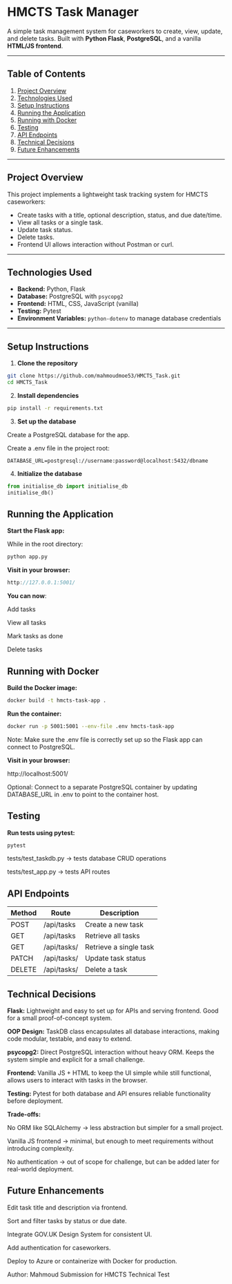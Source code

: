 # HMCTS Task Manager

A simple task management system for caseworkers to create, view, update, and delete tasks. Built with **Python Flask**, **PostgreSQL**, and a vanilla **HTML/JS frontend**.  

---

## **Table of Contents**
1. [Project Overview](#project-overview)
2. [Technologies Used](#technologies-used)
3. [Setup Instructions](#setup-instructions)
4. [Running the Application](#running-the-application)
5. [Running with Docker](#running-with-docker)
6. [Testing](#testing)
7. [API Endpoints](#api-endpoints)
8. [Technical Decisions](#technical-decisions)
9. [Future Enhancements](#future-enhancements)

---

## **Project Overview**
This project implements a lightweight task tracking system for HMCTS caseworkers:

- Create tasks with a title, optional description, status, and due date/time.
- View all tasks or a single task.
- Update task status.
- Delete tasks.
- Frontend UI allows interaction without Postman or curl.

---

## **Technologies Used**
- **Backend:** Python, Flask
- **Database:** PostgreSQL with `psycopg2`
- **Frontend:** HTML, CSS, JavaScript (vanilla)
- **Testing:** Pytest
- **Environment Variables:** `python-dotenv` to manage database credentials

---

## **Setup Instructions**

1. **Clone the repository**
```bash
git clone https://github.com/mahmoudmoe53/HMCTS_Task.git
cd HMCTS_Task
```

2. **Install dependencies**
```bash
pip install -r requirements.txt
```


3. **Set up the database**

Create a PostgreSQL database for the app.

Create a .env file in the project root:
```dotenv
DATABASE_URL=postgresql://username:password@localhost:5432/dbname
```

4. **Initialize the database**
```python
from initialise_db import initialise_db
initialise_db()
```


## **Running the Application**

**Start the Flask app:**

While in the root directory:
```bash
python app.py
```

**Visit in your browser:**

```cpp
http://127.0.0.1:5001/
```
**You can now**:

Add tasks

View all tasks

Mark tasks as done

Delete tasks

## **Running with Docker**

**Build the Docker image:**
```bash
docker build -t hmcts-task-app .
```

**Run the container:**
```bash
docker run -p 5001:5001 --env-file .env hmcts-task-app
```



Note: Make sure the .env file is correctly set up so the Flask app can connect to PostgreSQL.

**Visit in your browser:**

http://localhost:5001/


Optional: Connect to a separate PostgreSQL container by updating DATABASE_URL in .env to point to the container host.



## **Testing**

**Run tests using pytest:**
```bash
pytest
```

tests/test_taskdb.py → tests database CRUD operations

tests/test_app.py → tests API routes

## **API Endpoints**
| Method | Route           | Description           |
|--------|-----------------|---------------------|
| POST   | /api/tasks      | Create a new task   |
| GET    | /api/tasks      | Retrieve all tasks  |
| GET    | /api/tasks/<id> | Retrieve a single task |
| PATCH  | /api/tasks/<id> | Update task status  |
| DELETE | /api/tasks/<id> | Delete a task       |


## **Technical Decisions**

**Flask:** Lightweight and easy to set up for APIs and serving frontend. Good for a small proof-of-concept system.

**OOP Design:** TaskDB class encapsulates all database interactions, making code modular, testable, and easy to extend.

**psycopg2:** Direct PostgreSQL interaction without heavy ORM. Keeps the system simple and explicit for a small challenge.

**Frontend:** Vanilla JS + HTML to keep the UI simple while still functional, allows users to interact with tasks in the browser.

**Testing:** Pytest for both database and API ensures reliable functionality before deployment.

**Trade-offs:**

No ORM like SQLAlchemy → less abstraction but simpler for a small project.

Vanilla JS frontend → minimal, but enough to meet requirements without introducing complexity.

No authentication → out of scope for challenge, but can be added later for real-world deployment.

## **Future Enhancements**

Edit task title and description via frontend.

Sort and filter tasks by status or due date.

Integrate GOV.UK Design System for consistent UI.

Add authentication for caseworkers.

Deploy to Azure or containerize with Docker for production.

Author: Mahmoud
Submission for HMCTS Technical Test
